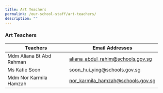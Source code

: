 ```yaml
---
title: Art Teachers
permalink: /our-school-staff/art-teachers/
description: ""
---
```

### Art Teachers

| Teachers | Email Addresses |
|---|---|
| Mdm Aliana Bt Abd Rahman | aliana_abdul_rahim@schools.gov.sg |
| Ms Katie Soon | soon_hui_ying@schools.gov.sg |
| Mdm Nor Karmila Hamzah | nor_karmila_hamzah@schools.gov.sg |